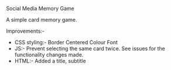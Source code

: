 Social Media Memory Game

A simple card memory game.

Improvements:-
*    CSS styling:-
        Border
        Centered
        Colour
        Font
*    JS:-
        Prevent selecting the same card twice. See issues for the functionality changes made.
*    HTML:-
        Added a title, subtitle
